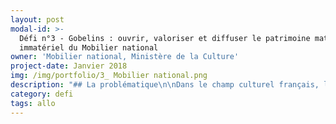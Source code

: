 ```yaml
---
layout: post
modal-id: >-
  Défi n°3 - Gobelins : ouvrir, valoriser et diffuser le patrimoine matériel et
  immatériel du Mobilier national
owner: 'Mobilier national, Ministère de la Culture'
project-date: Janvier 2018
img: /img/portfolio/3_ Mobilier national.png
description: "## La problématique\n\nDans le champ culturel français, le\n«\_Mobilier national et les Manufactures nationales des Gobelins, de\nBeauvais et de la Savonnerie\_» manifeste une originalité certaine.\n\nComposé à la fois d’une collection d’objets d’art datant du XVIe au XXIe siècles\net d’un patrimoine immatériel reposant sur de rares savoir-faire, le Mobilier national a entamé sa transition numérique :\n\n* **Création d’une base de données pour la gestion des collections appelée\n  «\_Suivi des collections et objets du Mobilier national\_» (SCOM)**\n* Numérisation de la photothèque numérique, des fiches et des registres d’inventaire en format JPEG,\n  informatisation de plus de 5000 livres, etc.\n\nToutefois, faute de métadonnées\nstructurées, les bases de données et les répertoires documentaires ne\ndialoguent pas, les capacités de recherche et de filtrage restent très limitées\net leur utilisation reste exclusivement réservée aux agents du Mobilier national.\nLes collections patrimoniales du Mobilier\nnational, riches de 100.000 biens sont aujourd’hui décrites dans une base de\ndonnées inaccessible au public.\n\n## Le défi : faciliter l'utilisation du patrimoine du Mobilier national par les agents publics, les métiers d'art et le grand public en développant des outils d'indexation participatifs\n\nLa problématique à résoudre est liée à\nl’absence de consolidation des connaissances sur les collections, les\ntechniques et les savoir-faire mobilisés par le Mobilier national. Pour cela,\ntrois grandes étapes :\n\n* Permettre aux agents du Mobilier national de procéder à des recherches\n  multicritères et multiformats dans l’ensemble de la documentation technique et scientifique\n  relative au patrimoine de l’institution grâce à un système d’indexation\n  partagé,\n* Ouvrir la collection aux publics extérieurs, pour en faciliter l’accès (utilisateurs ciblés :\n  étudiants, exploitation par les professionnels de la filière des métiers de\n  l’art), et la découverte par le plus grand nombre grâce à une interface de\n  consultation,\n* Ouvrir la production participative de contenus pour\n  enrichir et diversifier l’information sur le patrimoine grâce à la conception d’un système de capture et d’indexation.\n* **\\*\\*\n  L’objectif principal du défi est d’ouvrir\n  les collections sur le web sous forme d’une interface de recherche,\n  satisfaisant les besoins des publics identifiés (administrations utilisant les\n  services du mobilier national, grand public, chercheurs, décorateurs\n  d’intérieurs, etc.). Cette interface doit être intuitive, utilisant les\n  ressources de la datavisualisation\n  pour proposer des modes de navigation au sein des collections (par type\n  d’objet, lieu ou date de production, artiste, couleur, etc.), des\n  réutilisations, prises de contact contextuelles, paniers, commande de\n  reproductions d’images, etc., en s’inspirant des services proposés sur les\n  grandes plateformes commerciales, privées et les institutions innovantes (voir\n  notamment les offres du Rijksmuseum).\\*\\***\n\n## 2 entrepreneur•neuse•s recherché•e•s\n\n* **DESIGN DE SERVICES** : concevoir et prototyper le modèle de notice,\n  et les interfaces utilisateurs des services de consultation et d’enrichissement\n  de la documentation du patrimoine du Mobilier national.\n* **DEVELOPPEMENT** : définir et développer système applicatif,\n  modéliser les ontologies, implémenter le modèle des données et le schéma d’indexation. Expertise sémantique recherchée.\n\n**Toutes les combinaisons pertinentes et\nrépartitions des connaissances et rôles sont envisageables**.\n\n* L’objectif pour\n  l’établissement est de bénéficier de compétences à la fois en développement\n  informatique (avoir un développeur full-stack\n  pour le back-end) et sur les interfaces web (ergonomie, respect des standards\n  du web dont navigation mobile, etc.).\n* Connaissance nécessaire des langages de programmation et technologies standards\n  \\: PHP, Python, Javascript,\n  Ruby, Node.js, SQL / NoSQL. Pour le(s) développeur(s)\n  back-end, connaître les outils d’indexation (ElasticSearch,\n  SolR).\n* Mode de travail en méthode agile\n\n## Votre mentor : Hélène Cavalié\n\n![Photo d'Hélène Cavalié, mentor](/img/portfolio/3_gobelins.jpg)\n\nHélène Cavalié\nest chartiste et conservateur du Patrimoine. Depuis 2015, elle est responsable\ndu service des Archives, bibliothèque, documentation et photos du Mobilier\nnational. Impliquée dans la mise en ligne des données (en masse pour\nl'ouverture du portail européen des Archives, ciblée dans des éditions\ncollaboratives de manuscrits sur Wikisource),\nelle sera l'appui des EIG.\n\n\\*« Ce projet a pour ambition de rendre\nvisible et accessible les collections patrimoniales du Mobilier national et des\nmanufactures, et les savoir-faire associés largement méconnus du public : une\ncollection de 100.000 biens de qualité muséale ou servant à l’ameublement,\nparmi lesquels une des plus belles collections de tapis et tapisseries (encore\nproduits dans les manufactures), de tissus d’ameublement. \\*\n\n\\*Cette institution\ncompte 350 agents dont 250 techniciens d’art qui travaillent dans 7 ateliers de\ncréation (tapisserie de haute lice des Gobelins, de basse lice de Beauvais,\ntapis de la Savonnerie à Paris et Lodève, dentelle au fuseau au Puy-en-Velay,\ndentelle à l’aiguille à Alençon, et Atelier de recherche et de création de\nmeubles), et dans 7 ateliers de restauration (tapis, tapisserie, lustrerie,\nébénisterie, menuiserie en sièges, tapisserie d’ameublement et\ntapisserie-décor). \\*\n\n\\*Le cœur du projet, consiste à publier en ligne et rendre\naccessible et réutilisable cette collection gérée dans une base de données SQL,\net les savoir-faire associés. Le projet consiste à concevoir une interface\nsolide et innovante. \\*\n\n*Les EIG devront être force de propositions pour concevoir\ncet outil novateur, ergonomique, collaboratif, avec une approche utilisateur.\nIl s’agit en quelque sorte de rendre visible et réutilisable tout l’écosystème\ndes métiers d’art pour le grand public, les amateurs, les chercheurs, écoles de\ndesign, etc. L'institution a d'autres ressources et est détenteur de\nsavoir-faire dans ses ateliers pouvant aussi être mis en valeurs dans ce projet : les 40.000 couleurs produites par l'atelier de teinture), etc. Le code\nréalisé durant ces 10 mois pourrait être rendu libre et récupérable. »*\n\n## **[Postuler au défi Notre mobilier ](https://framaforms.org/candidature-entrepreneurs-dinteret-general-promotion-2-1501592391)**\n\nEn savoir plus sur le défi >> LIEN PRESENTATION."
category: defi
tags: allo
---
```

















